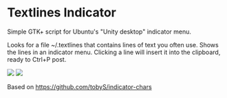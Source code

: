 # Textlines Indicator

Simple GTK+ script for Ubuntu's "Unity desktop" indicator menu.

Looks for a file ~/.textlines that contains lines of text you often use. Shows the lines in an indicator menu. Clicking a line will insert it into the clipboard, ready to Ctrl+P post.

<img src="http://i.imgur.com/QUY8VUs.png">

<img src="http://i.imgur.com/xOmnA8R.png">

Based on https://github.com/tobyS/indicator-chars
